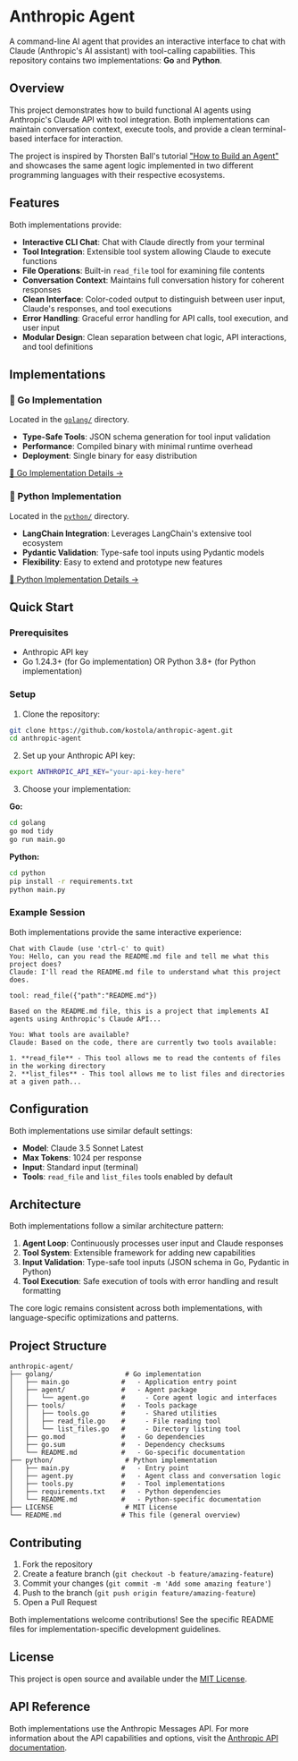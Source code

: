 # Anthropic Agent

A command-line AI agent that provides an interactive interface to chat with Claude (Anthropic's AI assistant) with tool-calling capabilities. This repository contains two implementations: **Go** and **Python**.

## Overview

This project demonstrates how to build functional AI agents using Anthropic's Claude API with tool integration. Both implementations can maintain conversation context, execute tools, and provide a clean terminal-based interface for interaction.

The project is inspired by Thorsten Ball's tutorial ["How to Build an Agent"](https://ampcode.com/how-to-build-an-agent) and showcases the same agent logic implemented in two different programming languages with their respective ecosystems.

## Features

Both implementations provide:
- **Interactive CLI Chat**: Chat with Claude directly from your terminal
- **Tool Integration**: Extensible tool system allowing Claude to execute functions
- **File Operations**: Built-in `read_file` tool for examining file contents
- **Conversation Context**: Maintains full conversation history for coherent responses
- **Clean Interface**: Color-coded output to distinguish between user input, Claude's responses, and tool executions
- **Error Handling**: Graceful error handling for API calls, tool execution, and user input
- **Modular Design**: Clean separation between chat logic, API interactions, and tool definitions

## Implementations

### 🐹 Go Implementation
Located in the [`golang/`](./golang/) directory.
- **Type-Safe Tools**: JSON schema generation for tool input validation
- **Performance**: Compiled binary with minimal runtime overhead
- **Deployment**: Single binary for easy distribution

[📖 Go Implementation Details →](./golang/README.md)

### 🐍 Python Implementation  
Located in the [`python/`](./python/) directory.
- **LangChain Integration**: Leverages LangChain's extensive tool ecosystem
- **Pydantic Validation**: Type-safe tool inputs using Pydantic models
- **Flexibility**: Easy to extend and prototype new features

[📖 Python Implementation Details →](./python/README.md)

## Quick Start

### Prerequisites
- Anthropic API key
- Go 1.24.3+ (for Go implementation) OR Python 3.8+ (for Python implementation)

### Setup
1. Clone the repository:
```bash
git clone https://github.com/kostola/anthropic-agent.git
cd anthropic-agent
```

2. Set up your Anthropic API key:
```bash
export ANTHROPIC_API_KEY="your-api-key-here"
```

3. Choose your implementation:

**Go:**
```bash
cd golang
go mod tidy
go run main.go
```

**Python:**
```bash
cd python
pip install -r requirements.txt
python main.py
```

### Example Session
Both implementations provide the same interactive experience:
```
Chat with Claude (use 'ctrl-c' to quit)
You: Hello, can you read the README.md file and tell me what this project does?
Claude: I'll read the README.md file to understand what this project does.

tool: read_file({"path":"README.md"})

Based on the README.md file, this is a project that implements AI agents using Anthropic's Claude API...

You: What tools are available?
Claude: Based on the code, there are currently two tools available:

1. **read_file** - This tool allows me to read the contents of files in the working directory
2. **list_files** - This tool allows me to list files and directories at a given path...
```

## Configuration

Both implementations use similar default settings:
- **Model**: Claude 3.5 Sonnet Latest
- **Max Tokens**: 1024 per response  
- **Input**: Standard input (terminal)
- **Tools**: `read_file` and `list_files` tools enabled by default

## Architecture

Both implementations follow a similar architecture pattern:

1. **Agent Loop**: Continuously processes user input and Claude responses
2. **Tool System**: Extensible framework for adding new capabilities  
3. **Input Validation**: Type-safe tool inputs (JSON schema in Go, Pydantic in Python)
4. **Tool Execution**: Safe execution of tools with error handling and result formatting

The core logic remains consistent across both implementations, with language-specific optimizations and patterns.

## Project Structure

```
anthropic-agent/
├── golang/                  # Go implementation
│   ├── main.go             #   - Application entry point
│   ├── agent/              #   - Agent package
│   │   └── agent.go        #     - Core agent logic and interfaces
│   ├── tools/              #   - Tools package
│   │   ├── tools.go        #     - Shared utilities
│   │   ├── read_file.go    #     - File reading tool
│   │   └── list_files.go   #     - Directory listing tool
│   ├── go.mod              #   - Go dependencies
│   ├── go.sum              #   - Dependency checksums
│   └── README.md           #   - Go-specific documentation
├── python/                  # Python implementation  
│   ├── main.py             #   - Entry point
│   ├── agent.py            #   - Agent class and conversation logic
│   ├── tools.py            #   - Tool implementations
│   ├── requirements.txt    #   - Python dependencies
│   └── README.md           #   - Python-specific documentation
├── LICENSE                  # MIT License
└── README.md               # This file (general overview)
```

## Contributing

1. Fork the repository
2. Create a feature branch (`git checkout -b feature/amazing-feature`)
3. Commit your changes (`git commit -m 'Add some amazing feature'`)
4. Push to the branch (`git push origin feature/amazing-feature`)
5. Open a Pull Request

Both implementations welcome contributions! See the specific README files for implementation-specific development guidelines.

## License

This project is open source and available under the [MIT License](LICENSE).

## API Reference

Both implementations use the Anthropic Messages API. For more information about the API capabilities and options, visit the [Anthropic API documentation](https://docs.anthropic.com/).


